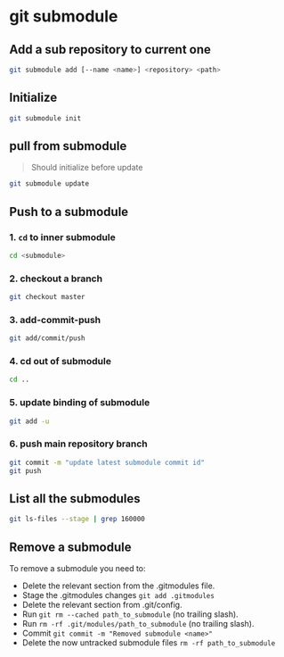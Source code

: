 # git submodule

## Add a sub repository to current one

```bash
git submodule add [--name <name>] <repository> <path>
```

## Initialize

```bash
git submodule init
```

## pull from submodule

> Should initialize before update

```bash
git submodule update
```

## Push to a submodule

### 1. `cd` to inner submodule

```bash
cd <submodule>
```

### 2. checkout a branch

```bash
git checkout master
```

### 3. add-commit-push

```bash
git add/commit/push
```

### 4. cd out of submodule

```bash
cd ..
```

### 5. update binding of submodule

```bash
git add -u
```

### 6. push main repository branch

```bash
git commit -m "update latest submodule commit id"
git push
```

## List all the submodules

```bash
git ls-files --stage | grep 160000
```

## Remove a submodule

To remove a submodule you need to:

- Delete the relevant section from the .gitmodules file.
- Stage the .gitmodules changes `git add .gitmodules`
- Delete the relevant section from .git/config.
- Run `git rm --cached path_to_submodule` (no trailing slash).
- Run `rm -rf .git/modules/path_to_submodule` (no trailing slash).
- Commit `git commit -m "Removed submodule <name>"`
- Delete the now untracked submodule files `rm -rf path_to_submodule`
